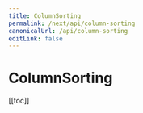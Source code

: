 ```yaml
---
title: ColumnSorting
permalink: /next/api/column-sorting
canonicalUrl: /api/column-sorting
editLink: false
---
```


# ColumnSorting

[[toc]]
